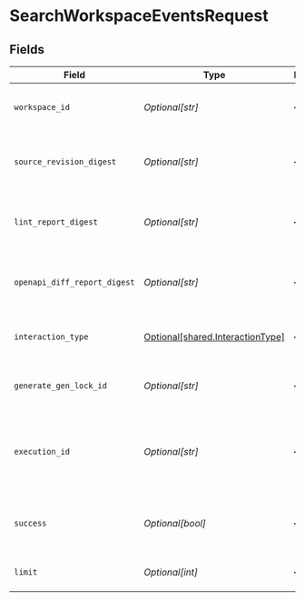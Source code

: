 # SearchWorkspaceEventsRequest


## Fields

| Field                                                                      | Type                                                                       | Required                                                                   | Description                                                                |
| -------------------------------------------------------------------------- | -------------------------------------------------------------------------- | -------------------------------------------------------------------------- | -------------------------------------------------------------------------- |
| `workspace_id`                                                             | *Optional[str]*                                                            | :heavy_minus_sign:                                                         | Unique identifier of the workspace.                                        |
| `source_revision_digest`                                                   | *Optional[str]*                                                            | :heavy_minus_sign:                                                         | Unique identifier of the source revision digest.                           |
| `lint_report_digest`                                                       | *Optional[str]*                                                            | :heavy_minus_sign:                                                         | Unique identifier of the lint report digest.                               |
| `openapi_diff_report_digest`                                               | *Optional[str]*                                                            | :heavy_minus_sign:                                                         | Unique identifier of the openapi diff report digest.                       |
| `interaction_type`                                                         | [Optional[shared.InteractionType]](../../models/shared/interactiontype.md) | :heavy_minus_sign:                                                         | Specified interaction type for events.                                     |
| `generate_gen_lock_id`                                                     | *Optional[str]*                                                            | :heavy_minus_sign:                                                         | A specific gen lock ID for the events.                                     |
| `execution_id`                                                             | *Optional[str]*                                                            | :heavy_minus_sign:                                                         | Shared execution ID for cli events across a single action.                 |
| `success`                                                                  | *Optional[bool]*                                                           | :heavy_minus_sign:                                                         | Whether the event was successful or not.                                   |
| `limit`                                                                    | *Optional[int]*                                                            | :heavy_minus_sign:                                                         | Number of results to return.                                               |